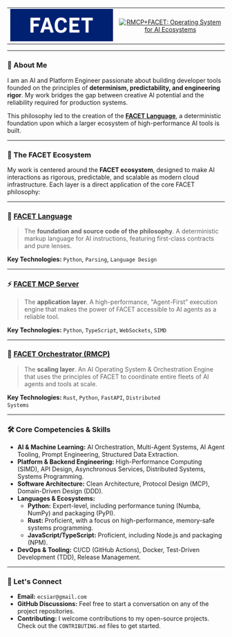 <table width="100%">
  <tr>
    <td width="50%" align="center" valign="middle">
      <a href="https://github.com/rokoss21/FACET">
        <img src="https://github.com/rokoss21/FACET/blob/main/assets/logo.png?raw=true" alt="FACET Logo" width="100%" height="auto" style="max-width: 400px;">
      </a>
    </td>
    <td width="50%" align="center" valign="middle">
      <a href="https://github.com/rokoss21/rmcp-protocol">
        <img src="https://github.com/rokoss21/rmcp-protocol/blob/main/assets/logo.png?raw=true" alt="RMCP+FACET: Operating System for AI Ecosystems" width="100%" height="auto" style="max-width: 400px;">
      </a>
    </td>
  </tr>
</table>

---

### 👋 About Me

I am an AI and Platform Engineer passionate about building developer tools founded on the principles of **determinism, predictability, and engineering rigor**. My work bridges the gap between creative AI potential and the reliability required for production systems.

This philosophy led to the creation of the **[FACET Language](https://github.com/rokoss21/FACET)**, a deterministic foundation upon which a larger ecosystem of high-performance AI tools is built.

---

### 🚀 The FACET Ecosystem

My work is centered around the **FACET ecosystem**, designed to make AI interactions as rigorous, predictable, and scalable as modern cloud infrastructure. Each layer is a direct application of the core FACET philosophy:

---

### 👑 **[FACET Language](https://github.com/rokoss21/FACET)**
> The **foundation and source code of the philosophy**. A deterministic markup language for AI instructions, featuring first-class contracts and pure lenses.

**Key Technologies:** <code>Python</code>, <code>Parsing</code>, <code>Language Design</code>

---

### ⚡ **[FACET MCP Server](https://github.com/rokoss21/FACET_mcp)**
> The **application layer**. A high-performance, "Agent-First" execution engine that makes the power of FACET accessible to AI agents as a reliable tool.

**Key Technologies:** <code>Python</code>, <code>TypeScript</code>, <code>WebSockets</code>, <code>SIMD</code>

---

### 🧠 **[FACET Orchestrator (RMCP)](https://github.com/rokoss21/rmcp-protocol)**
> The **scaling layer**. An AI Operating System & Orchestration Engine that uses the principles of FACET to coordinate entire fleets of AI agents and tools at scale.

**Key Technologies:** <code>Rust</code>, <code>Python</code>, <code>FastAPI</code>, <code>Distributed Systems</code>

---

### 🛠️ Core Competencies & Skills

-   **AI & Machine Learning:** AI Orchestration, Multi-Agent Systems, AI Agent Tooling, Prompt Engineering, Structured Data Extraction.
-   **Platform & Backend Engineering:** High-Performance Computing (SIMD), API Design, Asynchronous Services, Distributed Systems, Systems Programming.
-   **Software Architecture:** Clean Architecture, Protocol Design (MCP), Domain-Driven Design (DDD).
-   **Languages & Ecosystems:**
    -   **Python:** Expert-level, including performance tuning (Numba, NumPy) and packaging (PyPI).
    -   **Rust:** Proficient, with a focus on high-performance, memory-safe systems programming.
    -   **JavaScript/TypeScript:** Proficient, including Node.js and packaging (NPM).
-   **DevOps & Tooling:** CI/CD (GitHub Actions), Docker, Test-Driven Development (TDD), Release Management.

---

### 💬 Let's Connect

-   **Email:** `ecsiar@gmail.com`
-   **GitHub Discussions:** Feel free to start a conversation on any of the project repositories.
-   **Contributing:** I welcome contributions to my open-source projects. Check out the `CONTRIBUTING.md` files to get started.
